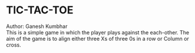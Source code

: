 # TIC-TAC-TOE
Author: Ganesh Kumbhar
<br>
This is a simple game in which the player plays against the each-other. The aim of the game is to align either three  Xs of three 0s in a row or Column or cross.

